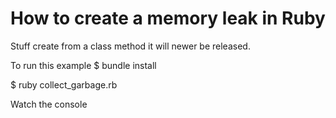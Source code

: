 # How to create a memory leak in Ruby

Stuff create from a class method it will newer be released.

To run this example
$ bundle install

$ ruby collect_garbage.rb

Watch the console
